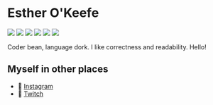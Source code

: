 # Esther O'Keefe
![](https://img.shields.io/badge/🌈-LGBTQIA+-ffdae9)
![](https://img.shields.io/badge/-Ada-00f591) 
![](https://img.shields.io/badge/-SPARK-491740)
![](https://img.shields.io/badge/-C%2B%2B-f34b7d)
![](https://img.shields.io/badge/-Objective_C-438EFF)
![](https://img.shields.io/badge/-Vulkan-AA2222)

Coder bean, language dork. I like correctness and readability. Hello!

## Myself in other places
 * 📸 [Instagram](https://instagram.com/estherhogsby)
 * 🎥 [Twitch](https://twitch.tv/esthermations)
